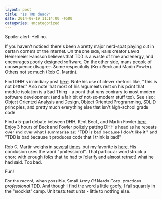 ```yaml
---
layout: post
title: "Is TDD dead?"
date: 2014-06-19 11:14:00 -0500
categories: uncategorized
---
```

Spoiler alert: Hell no.

If you haven't noticed, there's been a pretty major nerd-spat playing out in certain corners of the internet. On the one side, Rails creator David Heinemeier Hansson believes that TDD is a waste of time and energy, and encourages poorly designed software. On the other side, many people of consequence disagree. Some respectfully (Kent Beck and Martin Fowler). Others not so much (Rob C. Martin).

Find DHH's incindiary post [here][1]. Note his use of clever rhetoric like, "This is not better." Also note that most of his arguments rest on his point that module isolation is a Bad Thing - a point that runs contrary to most modern software development (and a fair bit of not-so-modern stuff too). See also: Object Oriented Analysis and Design, Object Oriented Programming, SOLID principles, and pretty much everything else that isn't high-school grade code.

Find a 5-part debate between DHH, Kent Beck, and Martin Fowler [here][2]. Enjoy 3 hours of Beck and Fowler politely patting DHH's head as he repeats over and over what I summarize as: "TDD is bad because I don't like it!" and "TDD is bad because it produces code that I think is bad!"

Rob C. Martin weighs in [several][3] [times][4], but my favorite is [here][5]. His conclusion uses the word "professional". That particular word struck a chord with enough folks that he had to [clarify and almost retract] what he had said. Too bad.

Fun!

For the record, when possible, Small Army Of Nerds Corp. practices _professional_ TDD. And though I find the word a little goofy, I fall squarely in the "mockist" camp. Unit tests test units - little to nothing else.

[1]: http://david.heinemeierhansson.com/2014/test-induced-design-damage.html
[2]: http://martinfowler.com/articles/is-tdd-dead/
[3]: http://blog.cleancoder.com/uncle-bob/2014/04/25/MonogamousTDD.html
[4]: http://blog.cleancoder.com/uncle-bob/2014/04/30/When-tdd-does-not-work.html
[5]: http://blog.cleancoder.com/uncle-bob/2014/05/01/Design-Damage.html
[6]: http://blog.cleancoder.com/uncle-bob/2014/05/02/ProfessionalismAndTDD.html